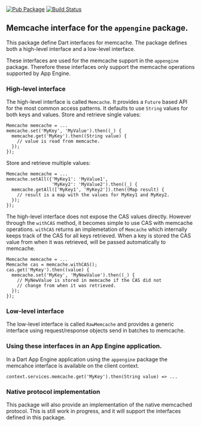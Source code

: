 [![Pub Package](https://img.shields.io/pub/v/memcache.svg)](https://pub.dartlang.org/packages/memcache)
[![Build Status](https://travis-ci.org/dart-lang/memcache.svg?branch=master)](https://travis-ci.org/dart-lang/memcache)

## Memcache interface for the `appengine` package.

This package define Dart interfaces for memcache. The package defines both
a high-level interface and a low-level interface.

These interfaces are used for the memcache support in the `appengine` package.
Therefore these interfaces only support the memcache operations supported by
App Engine.

### High-level interface

The high-level interface is called `Memcache`. It provides a `Future` based API
for the most common access patterns. It defaults to use `String` values for
both keys and values. Store and retrieve single values:

```
Memcache memcache = ...
memcache.set('MyKey', 'MyValue').then((_) {
  memcache.get('MyKey').then((String value) {
    // value is read from memcache.
  });
});
```

Store and retrieve multiple values:

```
Memcache memcache = ...
memcache.setAll({'MyKey1': 'MyValue1',
                 'MyKey2': 'MyValue2').then((_) {
  memcache.getAll(['MyKey1', 'MyKey2']).then((Map result) {
    // result is a map with the values for MyKey1 and MyKey2.
  });
});
```

The high-level interface does not expose the CAS values directly. However
through the `withCAS` method, it becomes simple to use CAS with memcache
operations. `withCAS` returns an implemetation of `Memcache` which internally
keeps track of the CAS for all keys retrieved. When a key is stored the CAS
value from when it was retrieved, will be passed automatically to memcache.

```
Memcache memcache = ...
Memcache cas = memcache.withCAS();
cas.get('MyKey').then((value) {
  memcache.set('MyKey', 'MyNewValue').then((_) {
    // MyNewValue is stored in memcache if the CAS did not
    // change from when it was retrieved.
  });
});
```

### Low-level interface

The low-level interface is called `RawMemcache` and provides a generic
interface using request/response objects send in batches to memcache.

### Using these interfaces in an App Engine application.

In a Dart App Engine application using the `appengine` package the memcahce
interface is available on the client context.

    context.services.memcache.get('MyKey').then(String value) => ...

### Native protocol implementation

This package will also provide an implementation of the native memcached
protocol. This is still work in progress, and it will support the interfaces
defined in this package.
